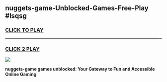 
## nuggets-game-Unblocked-Games-Free-Play #lsqsg
<h3>
<a href="https://us.freeplayer.one?title=nuggets-game&ref=9M">CLICK TO PLAY</a></h3>
<hr>

<h3>
<a href="https://us.freeplayer.one?title=nuggets-game&ref=9M">CLICK 2 PLAY</a>
  
</h3>

<a href="https://us.freeplayer.one?title=nuggets-game&ref=9M"><img src="https://clearcache.store/games.png"></a>


**nuggets-game games unblocked: Your Gateway to Fun and Accessible Online Gaming**
